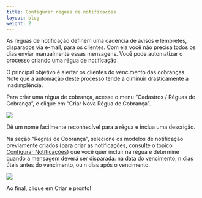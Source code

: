 ```yaml
---
title: Configurar réguas de notificações
layout: blog
weight: 2
---
```

As réguas de notificação definem uma cadência de avisos e lembretes, disparados via e-mail, para os clientes. Com ela você não precisa todos os dias enviar manualmente essas mensagens. Você pode automatizar o processo criando uma régua de notificação

O principal objetivo é alertar os clientes do vencimento das cobranças. Note que a automação deste processo tende a diminuir drasticamente a inadimplência. 

Para criar uma régua de cobrança, acesse o menu “Cadastros / Réguas de Cobrança”, e clique em “Criar Nova Régua de Cobrança”.

![](/images/uploads/image11.png)

Dê um nome facilmente reconhecível para a régua e inclua uma descrição.

Na seção “Regras de Cobrança”, selecione os modelos de notificação previamente criados (para criar as notificações, consulte o tópico [Configurar Notificações](configuracoes-iniciais/configure-suas-notificacoes/configurar-notificacoes)) que você quer incluir na régua e determine quando a mensagem deverá ser disparada: na data do vencimento, n dias úteis antes do vencimento, ou n dias após o vencimento.

![](/images/uploads/image4.png)

Ao final, clique em Criar e pronto!